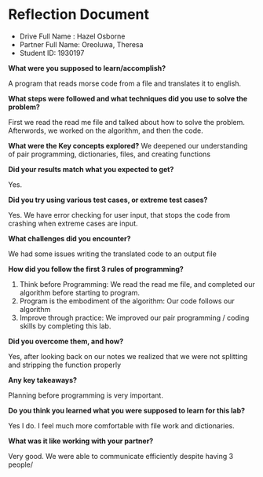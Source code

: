 # Reflection Document

* Drive Full Name  : Hazel Osborne
* Partner Full Name: Oreoluwa, Theresa 
* Student ID: 1930197

**What were you supposed to learn/accomplish?**

A program that reads morse code from a file and translates it to english.

**What steps were followed and what techniques did you use to solve the problem?**

First we read the read me file and talked about how to solve the problem. Afterwords, we worked on the algorithm, and then the code.

**What were the Key concepts explored?**
We deepened our understanding of pair programming, dictionaries, files, and creating functions

**Did your results match what you expected to get?**

Yes. 

**Did you try using various test cases, or extreme test cases?**

Yes. We have error checking for user input, that stops the code from crashing when extreme cases are input.

**What challenges did you encounter?**

We had some issues writing the translated code to an output file

**How did you follow the first 3 rules of programming?**
1. Think before Programming: We read the read me file, and completed our algorithm before starting to program.
2. Program is the embodiment of the algorithm: Our code follows our algorithm
3. Improve through practice: We improved our pair programming / coding skills by completing this lab.


**Did you overcome them, and how?**

Yes, after looking back on our notes we realized that we were not splitting and stripping the function properly

**Any key takeaways?**

Planning before programming is very important.

**Do you think you learned what you were supposed to learn for this lab?**

Yes I do. I feel much more comfortable with file work and dictionaries.

**What was it like working with your partner?**

Very good. We were able to communicate efficiently despite having 3 people/

